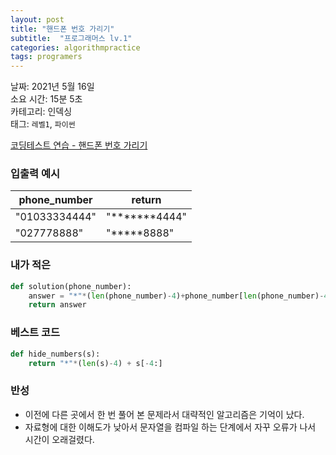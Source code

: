 ```yaml
---
layout: post
title: "핸드폰 번호 가리기"
subtitle:  "프로그래머스 lv.1"
categories: algorithmpractice
tags: programers
---
```


날짜: 2021년 5월 16일  
소요 시간: 15분 5초  
카테고리: 인덱싱  
태그: `레벨1`, `파이썬`  


[코딩테스트 연습 - 핸드폰 번호 가리기](https://programmers.co.kr/learn/courses/30/lessons/12948)

### 입출력 예시
|phone_number|return|
|---|---|
|"01033334444"|"*******4444"|
|"027778888"|"*****8888"|  
  
  
### 내가 적은 

```python
def solution(phone_number):
    answer = "*"*(len(phone_number)-4)+phone_number[len(phone_number)-4:]
    return answer
```  
  
  
### 베스트 코드

```python
def hide_numbers(s):
    return "*"*(len(s)-4) + s[-4:]
```

### 반성

- 이전에 다른 곳에서 한 번 풀어 본 문제라서 대략적인 알고리즘은 기억이 났다.
- 자료형에 대한 이해도가 낮아서 문자열을 컴파일 하는 단계에서 자꾸 오류가 나서 시간이 오래걸렸다.

